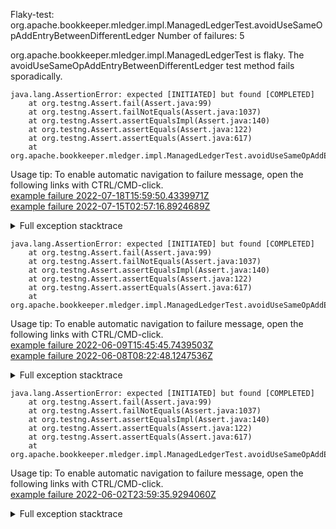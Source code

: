         
Flaky-test: org.apache.bookkeeper.mledger.impl.ManagedLedgerTest.avoidUseSameOpAddEntryBetweenDifferentLedger
Number of failures: 5

org.apache.bookkeeper.mledger.impl.ManagedLedgerTest is flaky. The avoidUseSameOpAddEntryBetweenDifferentLedger test method fails sporadically.

```
java.lang.AssertionError: expected [INITIATED] but found [COMPLETED]
	at org.testng.Assert.fail(Assert.java:99)
	at org.testng.Assert.failNotEquals(Assert.java:1037)
	at org.testng.Assert.assertEqualsImpl(Assert.java:140)
	at org.testng.Assert.assertEquals(Assert.java:122)
	at org.testng.Assert.assertEquals(Assert.java:617)
	at org.apache.bookkeeper.mledger.impl.ManagedLedgerTest.avoidUseSameOpAddEntryBetweenDifferentLedger(ManagedLedgerTest.java:3214)
```

Usage tip: To enable automatic navigation to failure message, open the following links with CTRL/CMD-click.  
[example failure 2022-07-18T15:59:50.4339971Z](https://github.com/apache/pulsar/runs/7392672186?check_suite_focus=true#step:10:9758)  
[example failure 2022-07-15T02:57:16.8924689Z](https://github.com/apache/pulsar/runs/7351066263?check_suite_focus=true#step:10:66)  


<details>
<summary>Full exception stacktrace</summary>
<code><pre>
java.lang.AssertionError: expected [INITIATED] but found [COMPLETED]
	at org.testng.Assert.fail(Assert.java:99)
	at org.testng.Assert.failNotEquals(Assert.java:1037)
	at org.testng.Assert.assertEqualsImpl(Assert.java:140)
	at org.testng.Assert.assertEquals(Assert.java:122)
	at org.testng.Assert.assertEquals(Assert.java:617)
	at org.apache.bookkeeper.mledger.impl.ManagedLedgerTest.avoidUseSameOpAddEntryBetweenDifferentLedger(ManagedLedgerTest.java:3214)
	at java.base/jdk.internal.reflect.NativeMethodAccessorImpl.invoke0(Native Method)
	at java.base/jdk.internal.reflect.NativeMethodAccessorImpl.invoke(NativeMethodAccessorImpl.java:77)
	at java.base/jdk.internal.reflect.DelegatingMethodAccessorImpl.invoke(DelegatingMethodAccessorImpl.java:43)
	at java.base/java.lang.reflect.Method.invoke(Method.java:568)
	at org.testng.internal.MethodInvocationHelper.invokeMethod(MethodInvocationHelper.java:132)
	at org.testng.internal.InvokeMethodRunnable.runOne(InvokeMethodRunnable.java:45)
	at org.testng.internal.InvokeMethodRunnable.call(InvokeMethodRunnable.java:73)
	at org.testng.internal.InvokeMethodRunnable.call(InvokeMethodRunnable.java:11)
	at java.base/java.util.concurrent.FutureTask.run(FutureTask.java:264)
	at java.base/java.util.concurrent.ThreadPoolExecutor.runWorker(ThreadPoolExecutor.java:1136)
	at java.base/java.util.concurrent.ThreadPoolExecutor$Worker.run(ThreadPoolExecutor.java:635)
	at java.base/java.lang.Thread.run(Thread.java:833)

</pre></code>
</details>

```
java.lang.AssertionError: expected [INITIATED] but found [COMPLETED]
	at org.testng.Assert.fail(Assert.java:99)
	at org.testng.Assert.failNotEquals(Assert.java:1037)
	at org.testng.Assert.assertEqualsImpl(Assert.java:140)
	at org.testng.Assert.assertEquals(Assert.java:122)
	at org.testng.Assert.assertEquals(Assert.java:617)
	at org.apache.bookkeeper.mledger.impl.ManagedLedgerTest.avoidUseSameOpAddEntryBetweenDifferentLedger(ManagedLedgerTest.java:3150)
```

Usage tip: To enable automatic navigation to failure message, open the following links with CTRL/CMD-click.  
[example failure 2022-06-09T15:45:45.7439503Z](https://github.com/apache/pulsar/runs/6815614493?check_suite_focus=true#step:10:59)  
[example failure 2022-06-08T08:22:48.1247536Z](https://github.com/apache/pulsar/runs/6789070546?check_suite_focus=true#step:10:62)  


<details>
<summary>Full exception stacktrace</summary>
<code><pre>
java.lang.AssertionError: expected [INITIATED] but found [COMPLETED]
	at org.testng.Assert.fail(Assert.java:99)
	at org.testng.Assert.failNotEquals(Assert.java:1037)
	at org.testng.Assert.assertEqualsImpl(Assert.java:140)
	at org.testng.Assert.assertEquals(Assert.java:122)
	at org.testng.Assert.assertEquals(Assert.java:617)
	at org.apache.bookkeeper.mledger.impl.ManagedLedgerTest.avoidUseSameOpAddEntryBetweenDifferentLedger(ManagedLedgerTest.java:3150)
	at java.base/jdk.internal.reflect.NativeMethodAccessorImpl.invoke0(Native Method)
	at java.base/jdk.internal.reflect.NativeMethodAccessorImpl.invoke(NativeMethodAccessorImpl.java:77)
	at java.base/jdk.internal.reflect.DelegatingMethodAccessorImpl.invoke(DelegatingMethodAccessorImpl.java:43)
	at java.base/java.lang.reflect.Method.invoke(Method.java:568)
	at org.testng.internal.MethodInvocationHelper.invokeMethod(MethodInvocationHelper.java:132)
	at org.testng.internal.InvokeMethodRunnable.runOne(InvokeMethodRunnable.java:45)
	at org.testng.internal.InvokeMethodRunnable.call(InvokeMethodRunnable.java:73)
	at org.testng.internal.InvokeMethodRunnable.call(InvokeMethodRunnable.java:11)
	at java.base/java.util.concurrent.FutureTask.run(FutureTask.java:264)
	at java.base/java.util.concurrent.ThreadPoolExecutor.runWorker(ThreadPoolExecutor.java:1136)
	at java.base/java.util.concurrent.ThreadPoolExecutor$Worker.run(ThreadPoolExecutor.java:635)
	at java.base/java.lang.Thread.run(Thread.java:833)

</pre></code>
</details>

```
java.lang.AssertionError: expected [INITIATED] but found [COMPLETED]
	at org.testng.Assert.fail(Assert.java:99)
	at org.testng.Assert.failNotEquals(Assert.java:1037)
	at org.testng.Assert.assertEqualsImpl(Assert.java:140)
	at org.testng.Assert.assertEquals(Assert.java:122)
	at org.testng.Assert.assertEquals(Assert.java:617)
	at org.apache.bookkeeper.mledger.impl.ManagedLedgerTest.avoidUseSameOpAddEntryBetweenDifferentLedger(ManagedLedgerTest.java:3124)
```

Usage tip: To enable automatic navigation to failure message, open the following links with CTRL/CMD-click.  
[example failure 2022-06-02T23:59:35.9294060Z](https://github.com/apache/pulsar/runs/6717562871?check_suite_focus=true#step:10:66)  


<details>
<summary>Full exception stacktrace</summary>
<code><pre>
java.lang.AssertionError: expected [INITIATED] but found [COMPLETED]
	at org.testng.Assert.fail(Assert.java:99)
	at org.testng.Assert.failNotEquals(Assert.java:1037)
	at org.testng.Assert.assertEqualsImpl(Assert.java:140)
	at org.testng.Assert.assertEquals(Assert.java:122)
	at org.testng.Assert.assertEquals(Assert.java:617)
	at org.apache.bookkeeper.mledger.impl.ManagedLedgerTest.avoidUseSameOpAddEntryBetweenDifferentLedger(ManagedLedgerTest.java:3124)
	at java.base/jdk.internal.reflect.NativeMethodAccessorImpl.invoke0(Native Method)
	at java.base/jdk.internal.reflect.NativeMethodAccessorImpl.invoke(NativeMethodAccessorImpl.java:77)
	at java.base/jdk.internal.reflect.DelegatingMethodAccessorImpl.invoke(DelegatingMethodAccessorImpl.java:43)
	at java.base/java.lang.reflect.Method.invoke(Method.java:568)
	at org.testng.internal.MethodInvocationHelper.invokeMethod(MethodInvocationHelper.java:132)
	at org.testng.internal.InvokeMethodRunnable.runOne(InvokeMethodRunnable.java:45)
	at org.testng.internal.InvokeMethodRunnable.call(InvokeMethodRunnable.java:73)
	at org.testng.internal.InvokeMethodRunnable.call(InvokeMethodRunnable.java:11)
	at java.base/java.util.concurrent.FutureTask.run(FutureTask.java:264)
	at java.base/java.util.concurrent.ThreadPoolExecutor.runWorker(ThreadPoolExecutor.java:1136)
	at java.base/java.util.concurrent.ThreadPoolExecutor$Worker.run(ThreadPoolExecutor.java:635)
	at java.base/java.lang.Thread.run(Thread.java:833)

</pre></code>
</details>

